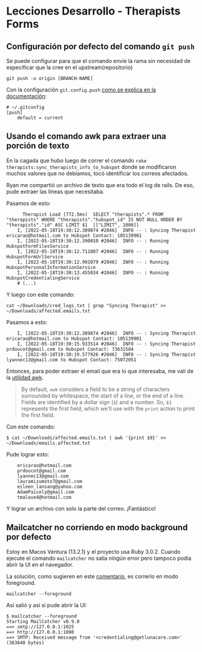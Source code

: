 # Lecciones Desarrollo - Therapists Forms

## Configuración por defecto del comando `git push`

Se puede configurar para que el comando envíe la rama sin necesidad de especificar que la cree en el upstream(repositorio)

```
git push -u origin [BRANCH-NAME]
```

Con la configuración `git.config.push` [como se explica en la documentación](https://git-scm.com/docs/git-config/2.20.0#git-config-pushdefault):

```
# ~/.gitconfig
[push]
	default = current
```

## Usando el comando awk para extraer una porción de texto

En la cagada que hubo luego de correr el comando `rake therapists:sync_therapists_info_to_hubspot` donde se modificaron muchos valores que no debíamos, tocó identificar los correos afectados.

Ryan me compartió un archivo de texto que era todo el log de rails. De eso, pude extraer las líneas que necesitaba.

Pasamos de esto:
```
      Therapist Load (772.5ms)  SELECT "therapists".* FROM "therapists" WHERE "therapists"."hubspot_id" IS NOT NULL ORDER BY "therapists"."id" ASC LIMIT $1  [["LIMIT", 1000]]
    I, [2022-05-18T19:30:12.389874 #2046]  INFO -- : Syncing Therapist ericarao@hotmail.com to Hubspot Contact: 105139901
    I, [2022-05-18T19:30:12.390010 #2046]  INFO -- : Running HubspotFormFilesService
    I, [2022-05-18T19:30:12.711087 #2046]  INFO -- : Running HubspotFormUrlService
    I, [2022-05-18T19:30:12.991079 #2046]  INFO -- : Running HubspotPersonalInformationService
    I, [2022-05-18T19:30:13.455034 #2046]  INFO -- : Running HubspotCredentialingService
    # (...)
```

Y luego con este comando:
```
cat ~/Downloads/cred_logs.txt | grep "Syncing Therapist" >> ~/Downloads/affected.emails.txt
```

Pasamos a esto:
```
    I, [2022-05-18T19:30:12.389874 #2046]  INFO -- : Syncing Therapist ericarao@hotmail.com to Hubspot Contact: 105139901
    I, [2022-05-18T19:30:15.933514 #2046]  INFO -- : Syncing Therapist prdoucot@gmail.com to Hubspot Contact: 73631584
    I, [2022-05-18T19:30:19.577926 #2046]  INFO -- : Syncing Therapist lyannec13@gmail.com to Hubspot Contact: 75072051
```

Entonces, para poder extraer el email que era lo que interesaba, me valí de la [utilidad awk](https://www.howtogeek.com/562941/how-to-use-the-awk-command-on-linux/).

> By default, `awk` considers a field to be a string of characters surrounded by whitespace, the start of a line, or the end of a line. Fields are identified by a dollar sign (`$`) and a number. So, `$1` represents the first field, which we’ll use with the `print` action to print the first field.

Con este comando:
```
$ cat ~/Downloads/affected.emails.txt | awk '{print $9}' >> ~/Downloads/emails.affected.txt
```

Pude lograr esto:
```
    ericarao@hotmail.com
    prdoucot@gmail.com
    lyannec13@gmail.com
    lauramizumoto7@gmail.com
    eileen_lansang@yahoo.com
    AdamPaicely@gmail.com
    tmalave4@hotmail.com
```

Y lograr un archivo con solo la parte del correo. ¡Fantástico!

## Mailcatcher no corriendo en modo background por defecto

Estoy en Macos Ventura (13.2.1) y el proyecto usa Ruby 3.0.2. Cuando ejecute el comando `mailcatcher` no salía ningún error pero tampoco podía abrir la UI en el navegador.

La solución, como sugieren en este [comentario](https://github.com/sj26/mailcatcher/issues/521#issuecomment-1304289379), es correrlo en modo foreground.
```
mailcatcher --foreground
```

Así salió y así sí pude abrir la UI:
```
$ mailcatcher --foreground
Starting MailCatcher v0.9.0
==> smtp://127.0.0.1:1025
==> http://127.0.0.1:1080
==> SMTP: Received message from '<credentialing@getlunacare.com>' (363640 bytes)
```